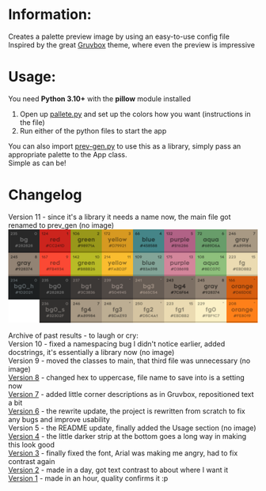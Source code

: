 # Information:

Creates a palette preview image by using an easy-to-use config file  
Inspired by the great [Gruvbox](https://github.com/morhetz/gruvbox) theme, where even the preview is impressive

# Usage:
You need **Python 3.10+** with the **pillow** module installed
1. Open up [pallete.py](palette.py) and set up the colors how you want (instructions in the file)
2. Run either of the python files to start the app

You can also import [prev-gen.py](prev-gen.py) to use this as a library, simply pass an appropriate palette to the App class.  
Simple as can be!

# Changelog
Version 11 - since it's a library it needs a name now, the main file got renamed to prev_gen (no image)  
![Current version](gruvbox.png)

Archive of past results - to laugh or cry:  
Version 10 - fixed a namespacing bug I didn't notice earlier, added docstrings, it's essentially a library now (no image)  
Version 9 - moved the classes to main, that third file was unnecessary (no image)  
[Version 8](version8.png) - changed hex to uppercase, file name to save into is a setting now  
[Version 7](version7.png) - added little corner descriptions as in Gruvbox, repositioned text a bit  
[Version 6](version6.png) - the rewrite update, the project is rewritten from scratch to fix any bugs and improve usability  
Version 5 - the README update, finally added the Usage section (no image)  
[Version 4](version4.png) - the little darker strip at the bottom goes a long way in making this look good  
[Version 3](version3.png) - finally fixed the font, Arial was making me angry, had to fix contrast again  
[Version 2](version2.png) - made in a day, got text contrast to about where I want it  
[Version 1](version1.png) - made in an hour, quality confirms it :p  

